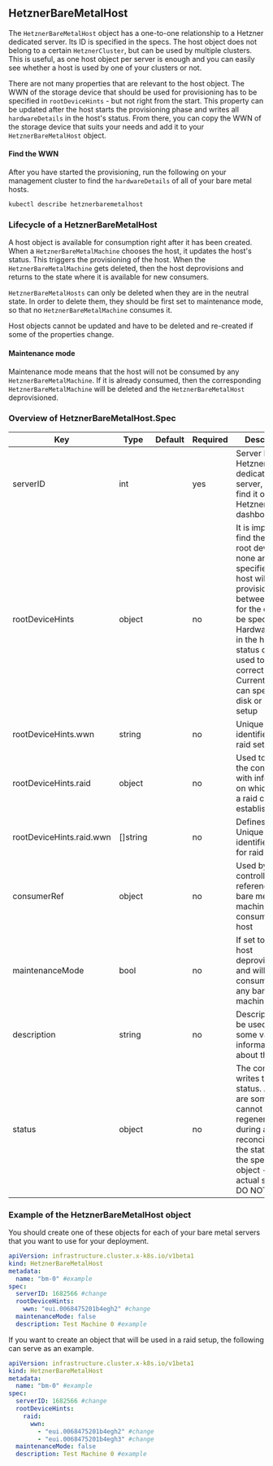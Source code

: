 ## HetznerBareMetalHost

The `HetznerBareMetalHost` object has a one-to-one relationship to a Hetzner dedicated server. Its ID is specified in the specs. The host object does not belong to a certain `HetznerCluster`, but can be used by multiple clusters. This is useful, as one host object per server is enough and you can easily see whether a host is used by one of your clusters or not.

There are not many properties that are relevant to the host object. The WWN of the storage device that should be used for provisioning has to be specified in `rootDeviceHints` - but not right from the start. This property can be updated after the host starts the provisioning phase and writes all `hardwareDetails` in the host's status. From there, you can copy the WWN of the storage device that suits your needs and add it to your `HetznerBareMetalHost` object.

#### Find the WWN

After you have started the provisioning, run the following on your management cluster to find the `hardwareDetails` of all of your bare metal hosts.

```shell
kubectl describe hetznerbaremetalhost
```

### Lifecycle of a HetznerBareMetalHost

A host object is available for consumption right after it has been created. When a `HetznerBareMetalMachine` chooses the host, it updates the host's status. This triggers the provisioning of the host. When the `HetznerBareMetalMachine` gets deleted, then the host deprovisions and returns to the state where it is available for new consumers.

`HetznerBareMetalHosts` can only be deleted when they are in the neutral state. In order to delete them, they should be first set to maintenance mode, so that no `HetznerBareMetalMachine` consumes it.

Host objects cannot be updated and have to be deleted and re-created if some of the properties change.

#### Maintenance mode

Maintenance mode means that the host will not be consumed by any `HetznerBareMetalMachine`. If it is already consumed, then the corresponding `HetznerBareMetalMachine` will be deleted and the `HetznerBareMetalHost` deprovisioned.

### Overview of HetznerBareMetalHost.Spec

| Key                      | Type      | Default | Required | Description                                                                                                                                                                                                                                                                            |
| ------------------------ | --------- | ------- | -------- | -------------------------------------------------------------------------------------------------------------------------------------------------------------------------------------------------------------------------------------------------------------------------------------- |
| serverID                 | int       |         | yes      | Server ID of the Hetzner dedicated server, you can find it on your Hetzner robot dashboard                                                                                                                                                                                             |
| rootDeviceHints          | object    |         | no       | It is important to find the correct root device. If none are specified, the host will stop provisioning in between to wait for the details to be specified. HardwareDetails in the host's status can be used to find the correct device. Currently, you can specify one disk or a raid setup |
| rootDeviceHints.wwn      | string    |         | no       | Unique storage identifier for non raid setups                                                                                                                                                                                                                                          |
| rootDeviceHints.raid     | object    |         | no       | Used to provide the controller with information on which disks a raid can be established                                                                                                                                                                                               |
| rootDeviceHints.raid.wwn | []string |         | no       | Defines a list of Unique storage identifiers used for raid setups                                                                                                                                                                                                                       |
| consumerRef              | object    |         | no       | Used by the controller and references the bare metal machine that consumes this host                                                                                                                                                                                                   |
| maintenanceMode          | bool      |         | no       | If set to true, the host deprovisions and will not be consumed by any bare metal machine                                                                                                                                                                                               |
| description              | string    |         | no       | Description can be used to store some valuable information about this host                                                                                                                                                                                                             |
| status                   | object    |         | no       | The controller writes this status. As there are some that cannot be regenerated during any reconcilement, the status is in the specs of the object - not the actual status. DO NOT EDIT!!!                                                                                             |

### Example of the HetznerBareMetalHost object

You should create one of these objects for each of your bare metal servers that you want to use for your deployment.

```yaml
apiVersion: infrastructure.cluster.x-k8s.io/v1beta1
kind: HetznerBareMetalHost
metadata:
  name: "bm-0" #example
spec:
  serverID: 1682566 #change
  rootDeviceHints:
    wwn: "eui.0068475201b4egh2" #change
  maintenanceMode: false
  description: Test Machine 0 #example
```
If you want to create an object that will be used in a raid setup, the following can serve as an example.

```yaml
apiVersion: infrastructure.cluster.x-k8s.io/v1beta1
kind: HetznerBareMetalHost
metadata:
  name: "bm-0" #example
spec:
  serverID: 1682566 #change
  rootDeviceHints:
    raid:
      wwn:
        - "eui.0068475201b4egh2" #change
        - "eui.0068475201b4egh3" #change
  maintenanceMode: false
  description: Test Machine 0 #example
```
